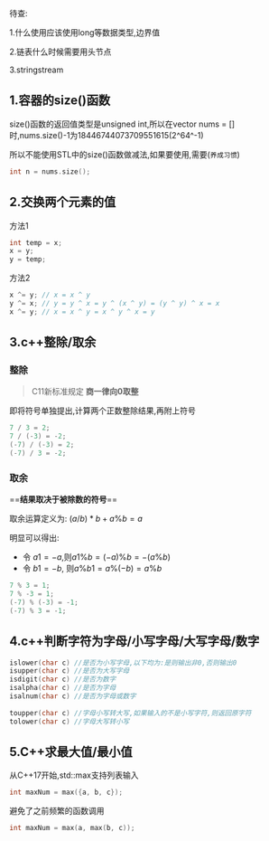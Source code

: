 待查:

1.什么使用应该使用long等数据类型,边界值

2.链表什么时候需要用头节点

3.stringstream

## 1.容器的size()函数

size()函数的返回值类型是unsigned int,所以在vector nums = []时,nums.size()-1为18446744073709551615(2^64^-1)

所以不能使用STL中的size()函数做减法,如果要使用,需要(`养成习惯`)

```c++
int n = nums.size();
```

## 2.交换两个元素的值

方法1

```c++
int temp = x;
x = y;
y = temp;
```

方法2

```c++
x ^= y; // x = x ^ y
y ^= x; // y = y ^ x = y ^ (x ^ y) = (y ^ y) ^ x = x
x ^= y; // x = x ^ y = x ^ y ^ x = y
```

## 3.c++整除/取余

### 整除

>  C11新标准规定 **商一律向0取整**

即将符号单独提出,计算两个正数整除结果,再附上符号

```c++
7 / 3 = 2;
7 / (-3) = -2;
(-7) / (-3) = 2;
(-7) / 3 = -2;
```

### 取余

==**结果取决于被除数的符号**==

取余运算定义为: $(a/b) * b + a \% b = a$

明显可以得出:

- 令 $a1 = -a$,则$a1\%b=(-a)\%b=-(a\%b)$
- 令 $b1 = -b$, 则$a\%b1=a\%(-b)=a\%b$

```c++
7 % 3 = 1;
7 % -3 = 1;
(-7) % (-3) = -1;
(-7) % 3 = -1;
```

## 4.c++判断字符为字母/小写字母/大写字母/数字

```c++
islower(char c) //是否为小写字母,以下均为:是则输出非0,否则输出0
isupper(char c) //是否为大写字母
isdigit(char c) //是否为数字
isalpha(char c) //是否为字母
isalnum(char c) //是否为字母或数字
    
toupper(char c) //字母小写转大写,如果输入的不是小写字符,则返回原字符
tolower(char c) //字母大写转小写

```

## 5.C++求最大值/最小值

从C++17开始,std::max支持列表输入

```c++
int maxNum = max({a, b, c});
```

避免了之前频繁的函数调用

```c++
int maxNum = max(a, max(b, c));
```

